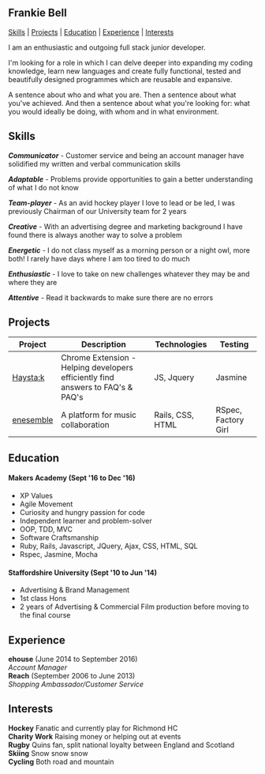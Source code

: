 ## Frankie Bell

[Skills](#skills) | [Projects](#projects) | [Education](#education) | [Experience](#experience) | [Interests](#interests)

I am an enthusiastic and outgoing full stack junior developer.


I'm looking for a role in which I can delve deeper into expanding my coding knowledge, learn new languages and create fully functional, tested and beautifully designed programmes which are reusable and expansive.


A sentence about who and what you are. Then a sentence about what you've achieved. And then a sentence about what you're looking for: what you would ideally be doing, with whom and in what environment.

## Skills

<!-- #### This Skill

Descriptive paragraph of how capable you are at this skill and, if relevant, how it has developed.

- Experience
- Achievements
- Evidence

#### Communication

Descriptive paragraph of how capable you are at this skill and, if relevant, how it has developed.

- I achieved A during my work at B (job, or otherwise)
- I contributed to the growth of X while doing Y (job, or otherwise)
- I built this, made this, broke this, fixed this, etc.
- A link to some on-line evidence (blogs, videos, articles, etc.) -->

***Communicator*** - Customer service and being an account manager have solidified my written and verbal communication skills  

***Adaptable*** - Problems provide opportunities to gain a better understanding of what I do not know  

***Team-player*** - As an avid hockey player I love to lead or be led, I was previously Chairman of our University team for 2 years  

***Creative*** - With an advertising degree and marketing background I have found there is always another way to solve a problem   

***Energetic*** - I do not class myself as a morning person or a night owl, more both! I rarely have days where I am too tired to do much  

***Enthusiastic*** - I love to take on new challenges whatever they may be and where they are   

***Attentive*** - Read it backwards to make sure there are no errors  

## Projects
Project | Description | Technologies | Testing
------------- | ----------- | ------------ | -------
[Haysta:k](https://github.com/fbell123/haystak) | Chrome Extension - Helping developers efficiently find answers to FAQ's & PAQ's | JS, Jquery | Jasmine |
[enesemble](https://github.com/ensemble-team/ensemble) | A platform for music collaboration | Rails, CSS, HTML | RSpec, Factory Girl |

## Education

#### Makers Academy (Sept '16 to Dec '16)

- XP Values
- Agile Movement
- Curiosity and hungry passion for code
- Independent learner and problem-solver
- OOP, TDD, MVC
- Software Craftsmanship
- Ruby, Rails, Javascript, JQuery, Ajax, CSS, HTML, SQL
- Rspec, Jasmine, Mocha

#### Staffordshire University (Sept '10 to Jun '14)

- Advertising & Brand Management
- 1st class Hons
- 2 years of Advertising & Commercial Film production before moving to the final course


## Experience

**ehouse** (June 2014 to September 2016)    
*Account Manager*  
**Reach** (September 2006 to June 2013)   
*Shopping Ambassador/Customer Service*  

## Interests

**Hockey** Fanatic and currently play for Richmond HC  
**Charity Work** Raising money or helping out at events  
**Rugby** Quins fan, split national loyalty between England and Scotland  
**Skiing** Snow snow snow  
**Cycling** Both road and mountain  
